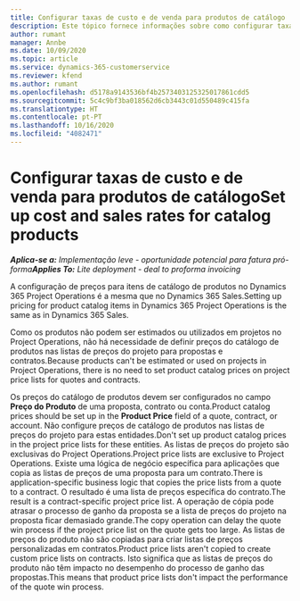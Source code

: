 ```yaml
---
title: Configurar taxas de custo e de venda para produtos de catálogo
description: Este tópico fornece informações sobre como configurar taxas de custo e de vendas para itens num catálogo de produtos.
author: rumant
manager: Annbe
ms.date: 10/09/2020
ms.topic: article
ms.service: dynamics-365-customerservice
ms.reviewer: kfend
ms.author: rumant
ms.openlocfilehash: d5178a9143536bf4b2573403125325017861cdd5
ms.sourcegitcommit: 5c4c9bf3ba018562d6cb3443c01d550489c415fa
ms.translationtype: HT
ms.contentlocale: pt-PT
ms.lasthandoff: 10/16/2020
ms.locfileid: "4082471"
---
```

# <a name="set-up-cost-and-sales-rates-for-catalog-products"></a><span data-ttu-id="4141a-103">Configurar taxas de custo e de venda para produtos de catálogo</span><span class="sxs-lookup"><span data-stu-id="4141a-103">Set up cost and sales rates for catalog products</span></span>

<span data-ttu-id="4141a-104">_**Aplica-se a:** Implementação leve - oportunidade potencial para fatura pró-forma_</span><span class="sxs-lookup"><span data-stu-id="4141a-104">_**Applies To:** Lite deployment - deal to proforma invoicing_</span></span>


<span data-ttu-id="4141a-105">A configuração de preços para itens de catálogo de produtos no Dynamics 365 Project Operations é a mesma que no Dynamics 365 Sales.</span><span class="sxs-lookup"><span data-stu-id="4141a-105">Setting up pricing for product catalog items in Dynamics 365 Project Operations is the same as in Dynamics 365 Sales.</span></span>

<span data-ttu-id="4141a-106">Como os produtos não podem ser estimados ou utilizados em projetos no Project Operations, não há necessidade de definir preços do catálogo de produtos nas listas de preços do projeto para propostas e contratos.</span><span class="sxs-lookup"><span data-stu-id="4141a-106">Because products can't be estimated or used on projects in Project Operations, there is no need to set product catalog prices on project price lists for quotes and contracts.</span></span>

<span data-ttu-id="4141a-107">Os preços do catálogo de produtos devem ser configurados no campo **Preço do Produto** de uma proposta, contrato ou conta.</span><span class="sxs-lookup"><span data-stu-id="4141a-107">Product catalog prices should be set up in the **Product Price** field of a quote, contract, or account.</span></span> <span data-ttu-id="4141a-108">Não configure preços de catálogo de produtos nas listas de preços do projeto para estas entidades.</span><span class="sxs-lookup"><span data-stu-id="4141a-108">Don't set up product catalog prices in the project price lists for these entities.</span></span> <span data-ttu-id="4141a-109">As listas de preços do projeto são exclusivas do Project Operations.</span><span class="sxs-lookup"><span data-stu-id="4141a-109">Project price lists are exclusive to Project Operations.</span></span> <span data-ttu-id="4141a-110">Existe uma lógica de negócio específica para aplicações que copia as listas de preços de uma proposta para um contrato.</span><span class="sxs-lookup"><span data-stu-id="4141a-110">There is application-specific business logic that copies the price lists from a quote to a contract.</span></span> <span data-ttu-id="4141a-111">O resultado é uma lista de preços específica do contrato.</span><span class="sxs-lookup"><span data-stu-id="4141a-111">The result is a contract-specific project price list.</span></span> <span data-ttu-id="4141a-112">A operação de cópia pode atrasar o processo de ganho da proposta se a lista de preços do projeto na proposta ficar demasiado grande.</span><span class="sxs-lookup"><span data-stu-id="4141a-112">The copy operation can delay the quote win process if the project price list on the quote gets too large.</span></span> <span data-ttu-id="4141a-113">As listas de preços do produto não são copiadas para criar listas de preços personalizadas em contratos.</span><span class="sxs-lookup"><span data-stu-id="4141a-113">Product price lists aren't copied to create custom price lists on contracts.</span></span> <span data-ttu-id="4141a-114">Isto significa que as listas de preços do produto não têm impacto no desempenho do processo de ganho das propostas.</span><span class="sxs-lookup"><span data-stu-id="4141a-114">This means that product price lists don't impact the performance of the quote win process.</span></span>
